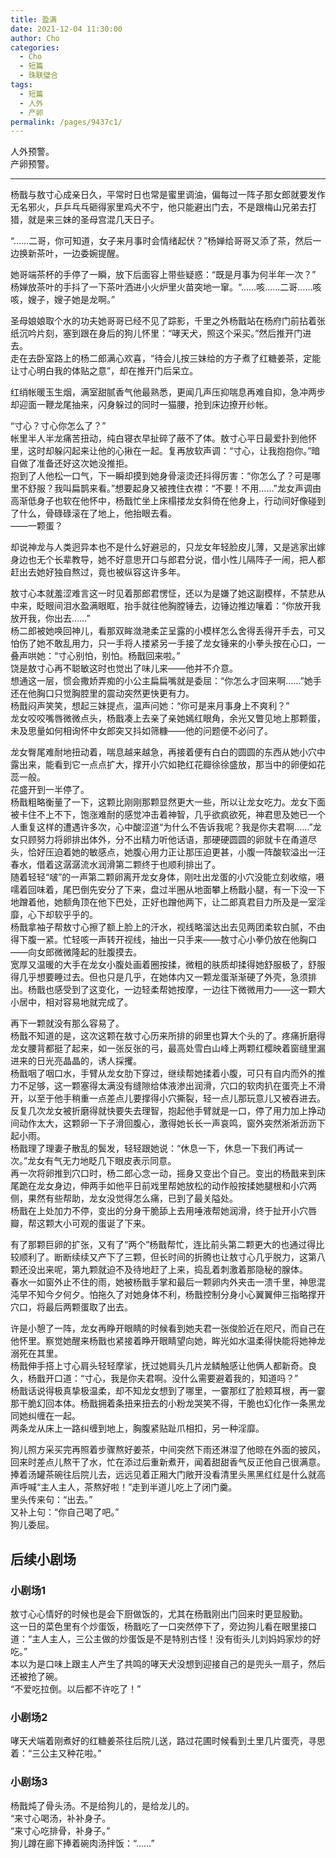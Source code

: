 ```yaml
---
title: 盈满
date: 2021-12-04 11:30:00
author: Cho
categories: 
  - Cho
  - 短篇
  - 珠联璧合
tags: 
  - 短篇
  - 人外
  - 产卵
permalink: /pages/9437c1/
---
```


人外预警。  
产卵预警。

---

杨戬与敖寸心成亲日久，平常时日也常是蜜里调油，偏每过一阵子那女郎就要发作无名邪火，乒乒乓乓砸得家里鸡犬不宁，他只能避出门去，不是跟梅山兄弟去打猎，就是来三妹的圣母宫混几天日子。

“……二哥，你可知道，女子来月事时会情绪起伏？”杨婵给哥哥又添了茶，然后一边换新茶叶，一边委婉提醒。  
<!-- more -->
她哥端茶杯的手停了一瞬，放下后面容上带些疑惑：“既是月事为何半年一次？”  
杨婵放茶叶的手抖了一下茶叶洒进小火炉里火苗突地一窜。“……咳……二哥……咳咳，嫂子，嫂子她是龙啊。”

圣母娘娘取个水的功夫她哥哥已经不见了踪影，千里之外杨戬站在杨府门前拈着张纸沉吟片刻，塞到跟在身后的狗儿怀里：“哮天犬，照这个采买。”然后推开门进去。  
走在去卧室路上的杨二郎满心欢喜，“待会儿按三妹给的方子煮了红糖姜茶，定能让寸心明白我的体贴之意”，却在推开门后呆立。

红绡帐暖玉生烟，满室甜腻香气他最熟悉，更闻几声压抑喘息再难自抑，急冲两步却迎面一鞭龙尾抽来，闪身躲过的同时一猫腰，抢到床边撩开纱帐。

“寸心？寸心你怎么了？”  
帐里半人半龙痛苦扭动，纯白寝衣早扯碎了蔽不了体。敖寸心平日最爱扑到他怀里，这时却躲闪起来让他的心揪在一起。复再放软声调：“寸心，让我抱抱你。”暗自做了准备还好这次她没推拒。  
抱到了人他松一口气，下一瞬却摸到她身骨滚烫还抖得厉害：“你怎么了？可是哪里不舒服？我叫扁鹊来看。”想要起身又被拽住衣襟：“不要！不用……”龙女声调由高渐低身子也软在他怀中，杨戬忙坐上床榻搂龙女斜倚在他身上，行动间好像碰到了什么，骨碌碌滚在了地上，他抬眼去看。  
——一颗蛋？

却说神龙与人类迥异本也不是什么好避忌的，只龙女年轻脸皮儿薄，又是逃家出嫁身边也无个长辈教导，她不好意思开口与郎君分说，借小性儿隔阵子一闹，把人都赶出去她好独自熬过，竟也被纵容这许多年。

敖寸心本就羞涩难言这一时见着那郎君愣怔，还以为是嫌了她这副模样，不禁悲从中来，眨眼间泪水盈满眼眶，抬手就往他胸膛锤去，边锤边推边嚷着：“你放开我放开我，你出去……”  
杨二郎被她唤回神儿，看那双眸潋滟柔芷呈露的小模样怎么舍得丢得开手去，可又怕伤了她不敢乱用力，只一手将人搂紧另一手接了龙女锤来的小拳头按在心口，一叠声哄她：“寸心别怕，别怕。杨戬回来啦。”  
饶是敖寸心再不聪敏这时也觉出了味儿来——他并不介意。  
想通这一层，惯会撒娇弄痴的小公主扁扁嘴就是委屈：“你怎么才回来啊……”她手还在他胸口只觉胸腔里的震动突然更快更有力。  
杨戬闷声笑笑，想起三妹提点，温声问她：“你可是来月事身上不爽利？”  
龙女咬咬嘴唇微微点头，杨戬凑上去亲了亲她嫣红眼角，余光又瞥见地上那颗蛋，未及思量如何相询怀中女郎突又抖如筛糠——他的问题便不必问了。

龙女臀尾难耐地扭动着，喘息越来越急，再接着便有白白的圆圆的东西从她小穴中露出来，能看到它一点点扩大，撑开小穴如艳红花瓣徐徐盛放，那当中的卵便如花蕊一般。  
花盛开到一半停了。  
杨戬粗略衡量了一下，这颗比刚刚那颗显然更大一些，所以让龙女吃力。龙女下面被卡住不上不下，饱涨难耐的感觉冲击着神智，几乎欲疯欲死，神君思及她已一个人重复这样的遭遇许多次，心中酸涩道“为什么不告诉我呢？我是你夫君啊……”龙女只顾努力将卵排出体外，分不出精力听他话语，那硬硬圆圆的卵就卡在甬道尽头，恰好压迫着她的敏感点，她腹心用力正让那压迫更甚，小腹一阵酸软溢出一汪春水，借着这潺潺流水润滑第二颗终于也顺利排出了。  
随着轻轻“啵”的一声第二颗卵离开龙女身体，刚吐出龙蛋的小穴没能立刻收缩，嗫嚅着回味着，尾巴倒先安分了下来，盘过半圈从地面攀上杨戬小腿，有一下没一下地蹭着他，她额角顶在他下巴处，正好也蹭他两下，让二郎真君目力所及是一室淫靡，心下却软乎乎的。  
杨戬拿袖子帮敖寸心擦了额上脸上的汗水，视线略溜达出去见两团柔软白腻，不由得下腹一紧。忙轻咳一声转开视线，抽出一只手来——敖寸心小拳仍放在他胸口——向女郎微微隆起的肚腹摸去。  
宽厚又温暖的大手在龙女小腹处画着圈按揉，微粗的肤质却揉得她舒服极了，舒服得几乎想要睡过去。但也只是几乎，在她体内又一颗龙蛋渐渐硬了外壳，急须排出。杨戬也感受到了这变化，一边轻柔帮她按摩，一边往下微微用力——这一颗大小居中，相对容易地就完成了。

再下一颗就没有那么容易了。  
杨戬不知道的是，这次这颗在敖寸心历来所排的卵里也算大个头的了。疼痛折磨得龙女腰背都挺了起来，如一张反张的弓，最高处雪白山峰上两颗红樱映着窗缝里漏进来的日光亮晶晶的，诱人採攫。  
杨戬咽了咽口水，手臂从龙女肋下穿过，继续帮她揉着小腹，可只有自内而外的推力不足够，这一颗塞得太满没有缝隙给体液渗出润滑，穴口的软肉扒在蛋壳上不滑开，以至于他手稍重一点差点儿要撑得小穴撕裂，轻一点儿那玩意儿又被吞进去。反复几次龙女被折磨得就快要失去理智，抱起他手臂就是一口，停了用力加上挣动间动作太大，这颗卵一下子滑回腹心，激得她长长一声哀鸣，窗外突然淅淅沥沥下起小雨。  
杨戬理了理妻子散乱的鬓发，轻轻跟她说：“休息一下，休息一下我们再试一次。”龙女有气无力地眨几下眼皮表示同意。  
再一次将卵推到穴口时，杨二郎心念一动，摇身又变出个自己。变出的杨戬来到床尾跪在龙女身边，伸两手如他平日前戏里帮她放松的动作般按揉她腿根和小穴两侧，果然有些帮助，龙女没觉得怎么痛，已到了最关隘处。  
杨戬在上处加力不停，变出的分身干脆舔上去用唾液帮她润滑，终于扯开小穴唇瓣，帮这颗大小可观的蛋诞了下来。

有了那颗巨卵的扩张，又有了“两个”杨戬帮忙，连比前头第二颗更大的也通过得比较顺利了。断断续续又产下了三颗，但长时间的折腾也让敖寸心几乎脱力，这第八颗还没出来呢，第九颗就迫不及待地赶了上来，捣乱着刺激着那隐秘的腺体。  
春水一如窗外止不住的雨，她被杨戬手掌和最后一颗卵内外夹击一溃千里，神思混沌早不知今夕何夕。怕拖久了对她身体不利，杨戬控制分身小心翼翼伸三指略撑开穴口，将最后两颗蛋取了出去。

许是小憩了一阵，龙女再睁开眼睛的时候看到她夫君一张俊脸近在咫尺，而自己在他怀里。察觉她醒来杨戬也紧接着睁开眼睛望向她，眸光如水温柔得快能将她神龙溺死在其里。  
杨戬伸手搭上寸心肩头轻轻摩挲，抚过她肩头几片龙鳞触感让他俩人都新奇。良久，杨戬开口道：“寸心，我是你夫君啊。没什么需要避着我的，知道吗？”  
杨戬话说得极真挚极温柔，却不知龙女想到了哪里，一霎那红了脸颊耳根，再一霎那干脆幻回本体。杨戬拥着条扭来扭去的小粉龙哭笑不得，干脆也幻化作一条黑龙同她纠缠在一起。  
两条龙从床上一路纠缠到地上，胸腹紧贴趾爪相扣，另一种淫靡。

狗儿照方采买完再照着步骤熬好姜茶，中间突然下雨还淋湿了他晾在外面的披风，回来时差点儿熬干了水，忙在添过后重新煮开，闻着甜甜香气反正他自己很满意。  
捧着汤罐茶碗往后院儿去，远远见着正厢大门敞开没看清里头黑黑红红是什么就高声呼喊“主人主人，茶熬好啦！”走到半道儿吃上了闭门羹。  
里头传来句：“出去。”  
又补上句：“你自己喝了吧。”  
狗儿委屈。

## 后续小剧场

### 小剧场1

敖寸心心情好的时候也是会下厨做饭的，尤其在杨戬刚出门回来时更显殷勤。  
这一日的菜色里有个炒蛋饭，杨戬吃了一口突然停下了，旁边狗儿看在眼里接口道：“主人主人，三公主做的炒蛋饭是不是特别古怪！没有街头儿刘妈妈家炒的好吃。”  
本以为是口味上跟主人产生了共鸣的哮天犬没想到迎接自己的是兜头一扇子，然后还被抢了碗。  
“不爱吃拉倒。以后都不许吃了！”

### 小剧场2

哮天犬端着刚煮好的红糖姜茶往后院儿送，路过花圃时候看到土里几片蛋壳，寻思着：“三公主又种花啦。”

### 小剧场3

杨戬炖了骨头汤。不是给狗儿的，是给龙儿的。  
“来寸心喝汤，补补身子。  
“来寸心吃排骨，补身子。”  
狗儿蹲在廊下捧着碗肉汤拌饭：“……”
